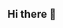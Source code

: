 ## Hi there 👋

<!--
**Nuurazzamaan/Nuurazzamaan** is a ✨ _special_ ✨ repository because its `README.md` (this file) appears on your GitHub profile.

Here are some ideas to get you started:

- 🔭 I’m currently working on ...I'm working crypto currency &Airdrop promotion all business work 
- 🌱 I’m currently learning ...Accounting 
- 👯 I’m looking to collaborate on ...
- 🤔 I’m looking for help with ...
- 💬 Ask me about ...Nuurazzamaan_bot 
- 📫 How to reach me: ...
- 😄 Pronouns: ...Nuuree
- ⚡ Fun fact: ...
-->

